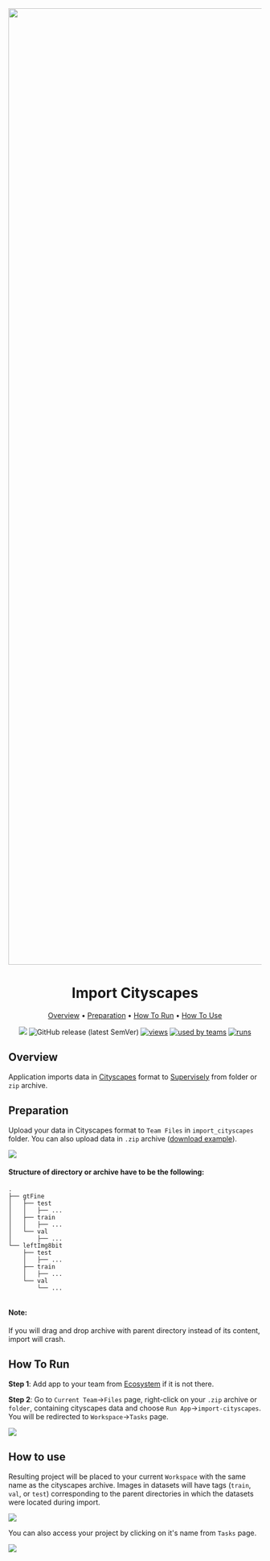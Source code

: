 <div align="center" markdown>
<img src="https://i.imgur.com/sfh2ILA.png" width="1900px"/>

# Import Cityscapes

<p align="center">
  <a href="#Overview">Overview</a> •
  <a href="#Preparation">Preparation</a> •
  <a href="#How-To-Run">How To Run</a> •
  <a href="#How-To-Use">How To Use</a>
</p>


[![](https://img.shields.io/badge/slack-chat-green.svg?logo=slack)](https://supervise.ly/slack)
![GitHub release (latest SemVer)](https://img.shields.io/github/v/release/supervisely-ecosystem/import-cityscapes)
[![views](https://app.supervise.ly/public/api/v3/ecosystem.counters?repo=supervisely-ecosystem/import-cityscapes&counter=views&label=views)](https://supervise.ly)
[![used by teams](https://app.supervise.ly/public/api/v3/ecosystem.counters?repo=supervisely-ecosystem/import-cityscapes&counter=downloads&label=used%20by%20teams)](https://supervise.ly)
[![runs](https://app.supervise.ly/public/api/v3/ecosystem.counters?repo=supervisely-ecosystem/import-cityscapes&counter=runs&label=runs&123)](https://supervise.ly)

</div>

## Overview

Application imports data in [Cityscapes](https://github.com/mcordts/cityscapesScripts) format to [Supervisely](https://app.supervise.ly) from folder or `zip` archive.

## Preparation

Upload your data in Cityscapes format to `Team Files` in `import_cityscapes` folder. You can also upload data in `.zip` archive ([download example](https://www.cityscapes-dataset.com/downloads/)).



<img src="https://i.imgur.com/MxDl6Rc.png"/>



#### Structure of directory or  archive have to be the following:   

```
.
├── gtFine
│   ├── test
│   │   ├── ...
│   ├── train
│   │   ├── ...
│   └── val
│       ├── ...
└── leftImg8bit
    ├── test
    │   ├── ...
    ├── train
    │   ├── ...
    └── val
        └── ...
   
```



#### Note:

If you will drag and drop archive with parent directory instead of its content, import will crash.



## How To Run 

**Step 1**: Add app to your team from [Ecosystem](https://ecosystem.supervise.ly/apps/import-cityscapes) if it is not there.

**Step 2**: Go to `Current Team`->`Files` page, right-click on your `.zip` archive or `folder`, containing cityscapes data and choose `Run App`->`import-cityscapes`. You will be redirected to `Workspace`->`Tasks` page. 

<img src="https://i.imgur.com/J8ZkJQT.png"/>



## How to use

Resulting project will be placed to your current `Workspace` with the same name as the cityscapes archive. Images in datasets will have tags (`train`, `val`, or `test`) corresponding to the parent directories in which the datasets were located during import.

<img src="https://i.imgur.com/xKOEyJp.png"/>

You can also access your project by clicking on it's name from `Tasks` page.

<img src="https://i.imgur.com/bdjnzt2.png">